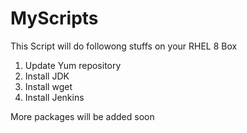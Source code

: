 # MyScripts
This Script will do followong stuffs on your RHEL 8 Box 

1. Update Yum repository 
2. Install JDK 
3. Install wget
4. Install Jenkins


More packages will be added soon
